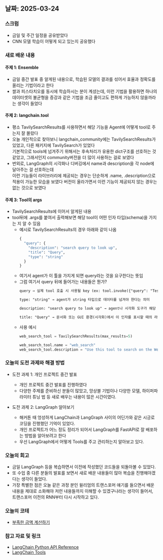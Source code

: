 ## 날짜: 2025-03-24

### 스크럼
- 금일 및 주간 일정을 공유받았다
- CNN 모델 학습이 어떻게 되고 있는지 공유했다

### 새로 배운 내용
#### 주제 1: Ensemble
- 금일 중간 발표 중 알게된 내용으로, 학습된 모델의 결과를 섞어서 효율과 정확도를 올리는 기법이라고 한다
- 쌀과 피스타치오를 동시에 학습하시는 분이 계셨는데, 이런 기법을 활용하면 하나의 데이터셋의 불균형을 증강과 같은 기법을 조금 줄이고도 편하게 가능하지 않을까라는 생각이 들었다

#### 주제 2: langchain.tool
- 평소 TavilySearchResults를 사용하면서 해당 기능을 Agent에 어떻게 tool로 주는지 잘 몰랐다
- 오늘 개인적으로 찾아보니 langchain_community에는 TavilySearchResults가 있었고, 다른 패키지에 TavilySearch가 있었다<br>
    기본적으로 tools에 넘겨주기 위해서는 후속처리가 유용한 dict구조를 선호하는 것 같았고, 그래서인지 community버전을 더 많이 사용하는 걸로 보였다
- 번외로, LangGraph의 시각화나 디버깅에서 name과 description을 각 node에 달아주는 걸 선호하는데<br>
    이런 기능들이 라이브러리에 제공되는 경우는 단순하게 .name, .description으로 적용이 가능한 모습을 보였다
    버전이 올라가면서 이런 기능이 제공되지 않는 경우는 없는 것으로 보였다

#### 주제 3: Tool의 args
- TavilySearchResults에 이어서 알게된 내용
- tool뒤에 .args를 붙여서 출력해보면 해당 tool이 어떤 인자 타입(schema)을 가지는 지 알 수 있음
  - 예시로 TavilySearchResults의 경우 아래와 같이 나옴<br>
    ``` python
    {
      "query": {
        "description": "search query to look up",
        "title": "Query",
        "type": "string"
      }
    }
    ```
  - 여기서 agent가 이 툴을 가지게 되면 query라는 것을 요구한다는 뜻임
  - 그럼 여기서 query 뒤에 들어가는 내용들은 뭔가?<br>
    ``` markdown
    query → 실제 tool 호출 시 사용될 key (ex: tool.invoke({"query": "Tesla news"}))

    type: "string" → agent가 string 타입으로 데이터를 넘겨야 한다는 의미

    description: "search query to look up" → agent나 시각화 도구가 해당 인자의 역할을 설명할 때 사용

    title: "Query" → 문서화 또는 GUI 환경(시각화)에서 이 인자를 표시할 때의 라벨 역할
    ```
  - 사용 예시<br>
    ``` python
    web_search_tool = TavilySearchResults(max_results=5)

    web_search_tool.name = "web_search"
    web_search_tool.description = "Use this tool to search on the Web"
    ```

### 오늘의 도전 과제와 해결 방법
- 도전 과제 1: 개인 프로젝트 중간 발표
  - 개인 프로젝트 중간 발표를 진행하였다
  - 다양한 주제를 준비하신 분들이 많았고, 앙상블 기법이나 다양한 모델, 하이퍼파라미터 튜닝 법 등 새로 배우는 내용이 많은 시간이였다.

- 도전 과제 2: LangGraph 알아보기
  - 해커톤 때 엉성하게 LangChain과 LangGraph 사이의 어딘가와 같은 시긍로 코딩을 진행했던 기억이 있었다.
  - 개인 프로젝트가 어느 정도 정리가 되어서 LangGraph를 FastAPI로 잘 배포하는 방법을 알아보려고 한다
  - 우선 LangGraph에서 어떻게 Tools를 주고 관리하는지 알아보고 있다.
  
### 오늘의 회고
- 금일 LangGraph 등을 복습하면서 이전에 작성했던 코드들을 되돌아볼 수 있었다.
- 또 수업 중 다른 분들의 발표를 보면서 새로 배운 내용들이 많아 복습을 진행해야겠다는 생각이 들었다.
- 가장 특별한 점은 오늘 같은 과정 분인 윌리엄의 트랜스포머 얘기를 들으면서 배운 내용을 제대로 소화해야 저런 내용들까지 이해할 수 있겠구나라는 생각이 들어서, 트랜스포머 이전의 RNN부터 다시 시작하고 있다.

### 오늘의 코테
- [부족한 금액 계산하기](https://github.com/tldnr1/Coding_Test/blob/master/today_sol/2025-03-24.py)

### 참고 자료 및 링크
- [LangChain Python API Reference](https://python.langchain.com/api_reference/index.html#)
- [LangChain Tools](https://python.langchain.com/docs/integrations/tools/)
